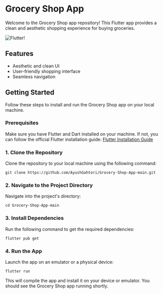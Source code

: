 # Grocery Shop App

Welcome to the Grocery Shop app repository! This Flutter app provides a clean and aesthetic shopping experience for buying groceries.

![Flutter!](/https://dev-pro-three.vercel.app/assets/flutter-fdbd2d69.webp)


## Features

- Aesthetic and clean UI
- User-friendly shopping interface
- Seamless navigation

## Getting Started

Follow these steps to install and run the Grocery Shop app on your local machine.

### Prerequisites

Make sure you have Flutter and Dart installed on your machine. If not, you can follow the official Flutter installation guide: [Flutter Installation Guide](https://flutter.dev/docs/get-started/install)

### 1. Clone the Repository

Clone the repository to your local machine using the following command:

```
git clone https://github.com/AyushGahtori/Grocery-Shop-App-main.git
```
### 2. Navigate to the Project Directory
Navigate into the project's directory:
```
cd Grocery-Shop-App-main
```
### 3. Install Dependencies
Run the following command to get the required dependencies:
```
flutter pub get
```
### 4. Run the App
Launch the app on an emulator or a physical device:
```
flutter run
```
This will compile the app and install it on your device or emulator. You should see the Grocery Shop app running shortly.
